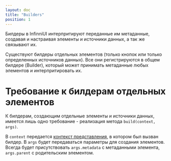 ```yaml
---
layout: doc
title: "Builders"
position: 1
---
```


Билдеры в InfinniUI интерпритируют переданные им метаданные, создавая и настраивая элементы и
источники данных, а так же связывают их.

Существуют билдеры отдельных элементов (только кнопок или только определенных источников данных). Все они регистрируются
в общем билдере (Builder), который может принимать метаданные любых элементов и интерпритировать их.

# Требование к билдерам отдельных элементов
К билдерам, создающим отдельные элементы и источники данных, имеется лишь одно требование - реализация метода `build(context, args)`.

В `context` передается [контекст представления](../Context), в котором был вызван билдер.
В `args` будет передаваться параметры для создания элементов. Всегда будет присутствовать `args.metadata` с метаданными элемента,
`args.parent` с родительским элементом.